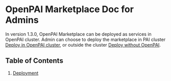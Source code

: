 # OpenPAI Marketplace Doc for Admins

In version 1.3.0, OpenPAI Marketplace can be deployed as services in OpenPAI cluster.
Admin can choose to deploy the marketplace in PAI cluster [Deploy in OpenPAI cluster](./deployment.md#Deploy-in-PAI-cluster), or outside the cluster [Deploy without OpenPAI](./deployment.md#Deploy-without-OpenPAI).

## Table of Contents

1. [Deployment](./deployment.md)
